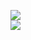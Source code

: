 [![](https://img.shields.io/badge/Made%20With-Github%20Spray-lightgrey.svg?style=for-the-badge&logo=github)](https://github.com/Annihil/github-spray#26172)  
[![](https://i.imgur.com/2DrTn0Z.gif)](https://github.com/Annihil/github-spray)